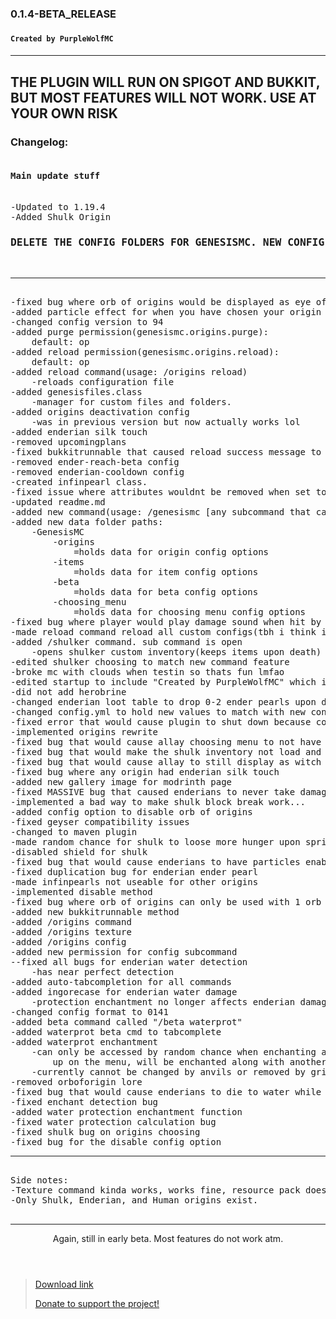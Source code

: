 <h3>0.1.4-BETA_RELEASE<h3>
<h4><code>Created by PurpleWolfMC</code><h4>
<hr>
<h2>THE PLUGIN WILL RUN ON SPIGOT AND BUKKIT, BUT MOST FEATURES WILL NOT WORK. USE AT YOUR OWN RISK</h2>
<h3>Changelog:</h3>
<pre>
<h4>Main update stuff</h4>
-Updated to 1.19.4
-Added Shulk Origin
<h3>DELETE THE CONFIG FOLDERS FOR GENESISMC. NEW CONFIG OPTIONS HAVE COME AND THEY WILL BREAK IF NOT LOADED CORRECTLY</h3>
<hr>
-fixed bug where orb of origins would be displayed as eye of ender in choosing menu
-added particle effect for when you have chosen your origin
-changed config version to 94
-added purge permission(genesismc.origins.purge):
    default: op
-added reload permission(genesismc.origins.reload):
    default: op
-added reload command(usage: /origins reload)
    -reloads configuration file
-added genesisfiles.class
    -manager for custom files and folders.
-added origins deactivation config
    -was in previous version but now actually works lol
-added enderian silk touch
-removed upcomingplans
-fixed bukkitrunnable that caused reload success message to constantly send
-removed ender-reach-beta config
-removed enderian-cooldown config
-created infinpearl class.
-fixed issue where attributes wouldnt be removed when set to human origin/origin was purged
-updated readme.md
-added new command(usage: /genesismc [any subcommand that can be used with /origins]
-added new data folder paths:
    -GenesisMC
        -origins
            =holds data for origin config options
        -items
            =holds data for item config options
        -beta
            =holds data for beta config options
        -choosing_menu
            =holds data for choosing menu config options
-fixed bug where player would play damage sound when hit by arrow(enderian)
-made reload command reload all custom configs(tbh i think its still broken lol)
-added /shulker command. sub command is open
    -opens shulker custom inventory(keeps items upon death)
-edited shulker choosing to match new command feature
-broke mc with clouds when testin so thats fun lmfao
-edited startup to include "Created by PurpleWolfMC" which is in purple ofc
-did not add herobrine
-changed enderian loot table to drop 0-2 ender pearls upon death
-changed config.yml to hold new values to match with new config methods
-fixed error that would cause plugin to shut down because configs had not been generated yet
-implemented origins rewrite
-fixed bug that would cause allay choosing menu to not have interactions
-fixed bug that would make the shulk inventory not load and to be "null"
-fixed bug that would cause allay to still display as witch origin in rechoosing
-fixed bug where any origin had enderian silk touch
-added new gallery image for modrinth page
-fixed MASSIVE bug that caused enderians to never take damage. ever lol
-implemented a bad way to make shulk block break work...
-added config option to disable orb of origins
-fixed geyser compatibility issues
-changed to maven plugin
-made random chance for shulk to loose more hunger upon sprinting
-disabled shield for shulk
-fixed bug that would cause enderians to have particles enabled when invisible and when in spectator mode
-fixed duplication bug for enderian ender pearl
-made infinpearls not useable for other origins
-implemented disable method
-fixed bug where orb of origins can only be used with 1 orb in hand
-added new bukkitrunnable method
-added /origins command
-added /origins texture
-added /origins config
-added new permission for config subcommand
--fixed all bugs for enderian water detection
    -has near perfect detection
-added auto-tabcompletion for all commands
-added ingorecase for enderian water damage
    -protection enchantment no longer affects enderian damage amt
-changed config format to 0141
-added beta command called "/beta waterprot"
-added waterprot beta cmd to tabcomplete
-added waterprot enchantment
    -can only be accessed by random chance when enchanting an item in enchantment table. will not show
        up on the menu, will be enchanted along with another enchantment
    -currently cannot be changed by anvils or removed by grindstones.
-removed orboforigin lore
-fixed bug that would cause enderians to die to water while in creative mode
-fixed enchant detection bug
-added water protection enchantment function
-fixed water protection calculation bug
-fixed shulk bug on origins choosing
-fixed bug for the disable config option
<hr>
Side notes:
-Texture command kinda works, works fine, resource pack doesnt load. Will fix in 0.1.5 or 0.1.6
-Only Shulk, Enderian, and Human origins exist.

</pre>
<hr>
<header>Again, still in early beta. Most features do not work atm.</header>
<blockquote><a href="https://modrinth.com/plugins/GenesisMC" rel="noopener nofollow ugc">Download link</a>

<a href="https://streamelements.com/purplewolfmc/tip" rel="noopener nofollow ugc">Donate to support the project!</a>
</blockquote>
